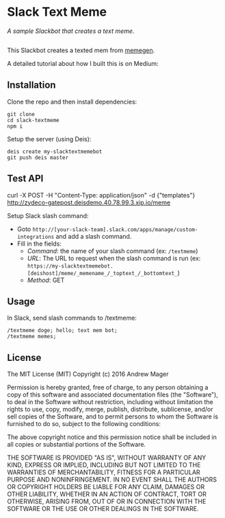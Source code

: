 # Slack Text Meme

_A sample Slackbot that creates a text meme_.

![]()

This Slackbot creates a texted mem from [memegen](http://memegen.link).

A detailed tutorial about how I built this is on Medium: []()

## Installation

Clone the repo and then install dependencies:

    git clone 
    cd slack-textmeme
    npm i


Setup the server (using Deis):

    deis create my-slacktextmemebot
    git push deis master

## Test API
curl -X POST -H "Content-Type: application/json" -d {"templates"} http://zydeco-gatepost.deisdemo.40.78.99.3.xip.io/meme

Setup Slack slash command:

* Goto `http://[your-slack-team].slack.com/apps/manage/custom-integrations` and add a slash command.
* Fill in the fields:
  * _Command_: the name of your slash command (ex: `/textmeme`)
  * _URL_: The URL to request when the slash command is run (ex: `https://my-slacktextmemebot.[deishost]/meme/_memename_/_toptext_/_bottomtext_`)
  * _Method_: GET




## Usage

In Slack, send slash commands to /textmeme:

    /textmeme doge; hello; text mem bot;
    /textmeme memes;


## License

The MIT License (MIT)
Copyright (c) 2016 Andrew Mager

Permission is hereby granted, free of charge, to any person obtaining a copy of this software and associated documentation files (the "Software"), to deal in the Software without restriction, including without limitation the rights to use, copy, modify, merge, publish, distribute, sublicense, and/or sell copies of the Software, and to permit persons to whom the Software is furnished to do so, subject to the following conditions:

The above copyright notice and this permission notice shall be included in all copies or substantial portions of the Software.

THE SOFTWARE IS PROVIDED "AS IS", WITHOUT WARRANTY OF ANY KIND, EXPRESS OR IMPLIED, INCLUDING BUT NOT LIMITED TO THE WARRANTIES OF MERCHANTABILITY, FITNESS FOR A PARTICULAR PURPOSE AND NONINFRINGEMENT. IN NO EVENT SHALL THE AUTHORS OR COPYRIGHT HOLDERS BE LIABLE FOR ANY CLAIM, DAMAGES OR OTHER LIABILITY, WHETHER IN AN ACTION OF CONTRACT, TORT OR OTHERWISE, ARISING FROM, OUT OF OR IN CONNECTION WITH THE SOFTWARE OR THE USE OR OTHER DEALINGS IN THE SOFTWARE.
